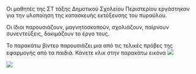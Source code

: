 Οι μαθητές της ΣΤ τάξης Δημοτικού Σχολείου Περιστερίου εργάστηκαν για την υλοποίηση
της κατασκευής εκτόξευσης του πυραύλου.

Οι ίδιοι παρουσιάζουν, μαγνητοσκοπούν, σχολιάζουν, παίρνουν συνεντεύξεις, δοκιμάζουν το έργο τους.

Το παρακάτω βίντεο παρουσιάζει μια από τις τελικές πρόβες της εφαρμογής από τα παιδιά. Κάνετε κλικ στην παρακάτω εικόνα
[![](http://img.youtube.com/vi/w099F_Mh6JI/0.jpg)](http://www.youtube.com/watch?v=w099F_Mh6JI "τελική πρόβα εκτόξευση πυραύλου")


[![](http://img.youtube.com/vi/3I-5OIno_2U/0.jpg)](http://www.youtube.com/watch?v=3I-5OIno_2U "Οι μαθητές της ΣΤ τάξης του 12ου Δημοτικού σχολείου κατασκευάζουν το σύστημα εκτόξευσης πυραύλου")
